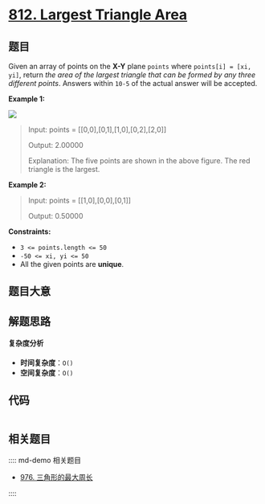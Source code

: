 # [812. Largest Triangle Area](https://leetcode.com/problems/largest-triangle-area/)

## 题目

Given an array of points on the **X-Y** plane `points` where `points[i] = [xi,
yi]`, return _the area of the largest triangle that can be formed by any three
different points_. Answers within `10-5` of the actual answer will be
accepted.

**Example 1:**

![](https://s3-lc-upload.s3.amazonaws.com/uploads/2018/04/04/1027.png)

> Input: points = [[0,0],[0,1],[1,0],[0,2],[2,0]]
>
> Output: 2.00000
>
> Explanation: The five points are shown in the above figure. The red triangle is the largest.

**Example 2:**

> Input: points = [[1,0],[0,0],[0,1]]
>
> Output: 0.50000

**Constraints:**

- `3 <= points.length <= 50`
- `-50 <= xi, yi <= 50`
- All the given points are **unique**.

## 题目大意

## 解题思路

#### 复杂度分析

- **时间复杂度**：`O()`
- **空间复杂度**：`O()`

## 代码

```javascript

```

## 相关题目

:::: md-demo 相关题目

- [976. 三角形的最大周长](https://leetcode.com/problems/largest-perimeter-triangle)

::::
